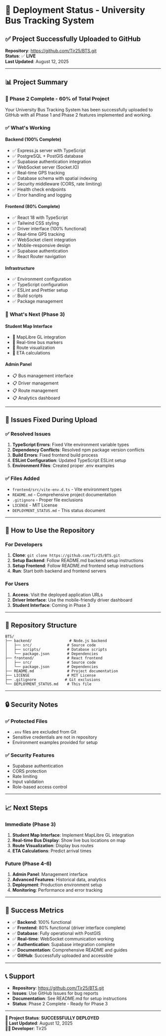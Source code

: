 # 🚀 Deployment Status - University Bus Tracking System

## ✅ Project Successfully Uploaded to GitHub

**Repository**: https://github.com/Tir25/BTS.git  
**Status**: ✅ **LIVE**  
**Last Updated**: August 12, 2025

---

## 📊 Project Summary

### 🎯 **Phase 2 Complete - 60% of Total Project**

Your University Bus Tracking System has been successfully uploaded to GitHub with all Phase 1 and Phase 2 features implemented and working.

### ✅ **What's Working**

#### **Backend (100% Complete)**
- ✅ Express.js server with TypeScript
- ✅ PostgreSQL + PostGIS database
- ✅ Supabase authentication integration
- ✅ WebSocket server (Socket.IO)
- ✅ Real-time GPS tracking
- ✅ Database schema with spatial indexing
- ✅ Security middleware (CORS, rate limiting)
- ✅ Health check endpoints
- ✅ Error handling and logging

#### **Frontend (80% Complete)**
- ✅ React 18 with TypeScript
- ✅ Tailwind CSS styling
- ✅ Driver interface (100% functional)
- ✅ Real-time GPS tracking
- ✅ WebSocket client integration
- ✅ Mobile-responsive design
- ✅ Supabase authentication
- ✅ React Router navigation

#### **Infrastructure**
- ✅ Environment configuration
- ✅ TypeScript configuration
- ✅ ESLint and Prettier setup
- ✅ Build scripts
- ✅ Package management

### 🚧 **What's Next (Phase 3)**

#### **Student Map Interface**
- 🚧 MapLibre GL integration
- 🚧 Real-time bus markers
- 🚧 Route visualization
- 🚧 ETA calculations

#### **Admin Panel**
- 📋 Bus management interface
- 📋 Driver management
- 📋 Route management
- 📋 Analytics dashboard

---

## 🔧 **Issues Fixed During Upload**

### ✅ **Resolved Issues**
1. **TypeScript Errors**: Fixed Vite environment variable types
2. **Dependency Conflicts**: Resolved npm package version conflicts
3. **Build Errors**: Fixed frontend build process
4. **ESLint Configuration**: Updated TypeScript ESLint setup
5. **Environment Files**: Created proper .env examples

### ✅ **Files Added**
- `frontend/src/vite-env.d.ts` - Vite environment types
- `README.md` - Comprehensive project documentation
- `.gitignore` - Proper file exclusions
- `LICENSE` - MIT License
- `DEPLOYMENT_STATUS.md` - This status document

---

## 🚀 **How to Use the Repository**

### **For Developers**
1. **Clone**: `git clone https://github.com/Tir25/BTS.git`
2. **Setup Backend**: Follow README.md backend setup instructions
3. **Setup Frontend**: Follow README.md frontend setup instructions
4. **Run**: Start both backend and frontend servers

### **For Users**
1. **Access**: Visit the deployed application URLs
2. **Driver Interface**: Use the mobile-friendly driver dashboard
3. **Student Interface**: Coming in Phase 3

---

## 📁 **Repository Structure**

```
BTS/
├── backend/                 # Node.js backend
│   ├── src/                # Source code
│   ├── scripts/            # Database scripts
│   └── package.json        # Dependencies
├── frontend/               # React frontend
│   ├── src/                # Source code
│   └── package.json        # Dependencies
├── README.md               # Project documentation
├── LICENSE                 # MIT License
├── .gitignore             # Git exclusions
└── DEPLOYMENT_STATUS.md    # This file
```

---

## 🔒 **Security Notes**

### ✅ **Protected Files**
- `.env` files are excluded from Git
- Sensitive credentials are not in repository
- Environment examples provided for setup

### ✅ **Security Features**
- Supabase authentication
- CORS protection
- Rate limiting
- Input validation
- Role-based access control

---

## 📈 **Next Steps**

### **Immediate (Phase 3)**
1. **Student Map Interface**: Implement MapLibre GL integration
2. **Real-time Bus Display**: Show live bus locations on map
3. **Route Visualization**: Display bus routes
4. **ETA Calculations**: Predict arrival times

### **Future (Phase 4-6)**
1. **Admin Panel**: Management interface
2. **Advanced Features**: Historical data, analytics
3. **Deployment**: Production environment setup
4. **Monitoring**: Performance and error tracking

---

## 🎉 **Success Metrics**

- ✅ **Backend**: 100% functional
- ✅ **Frontend**: 80% functional (driver interface complete)
- ✅ **Database**: Fully operational with PostGIS
- ✅ **Real-time**: WebSocket communication working
- ✅ **Authentication**: Supabase integration complete
- ✅ **Documentation**: Comprehensive README and guides
- ✅ **GitHub**: Successfully uploaded and accessible

---

## 📞 **Support**

- **Repository**: https://github.com/Tir25/BTS.git
- **Issues**: Use GitHub Issues for bug reports
- **Documentation**: See README.md for setup instructions
- **Status**: Phase 2 Complete - Ready for Phase 3

---

**🎯 Project Status**: **SUCCESSFULLY DEPLOYED**  
**📅 Last Updated**: August 12, 2025  
**👨‍💻 Developer**: Tir25
